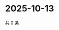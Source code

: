 # 2025-10-13

共 0 条

<!-- BEGIN ZHIHUQUESTIONS -->
<!-- 最后更新时间 Mon Oct 13 2025 06:10:00 GMT+0800 (China Standard Time) -->

<!-- END ZHIHUQUESTIONS -->
